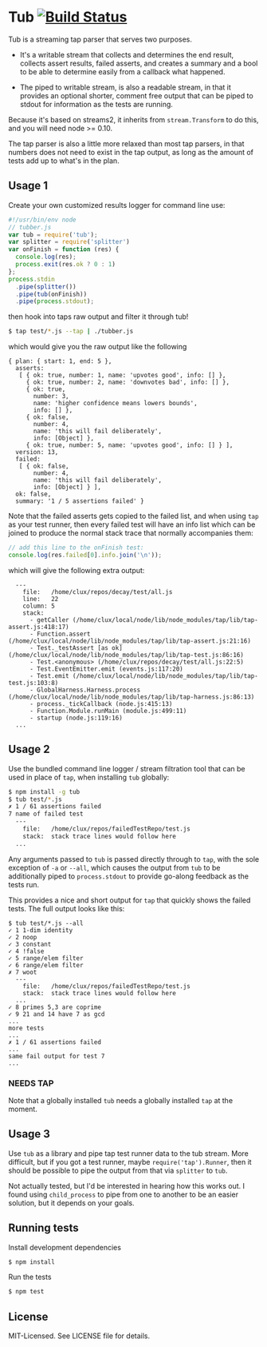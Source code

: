 # Tub [![Build Status](https://secure.travis-ci.org/clux/tub.png)](http://travis-ci.org/clux/tub)

Tub is a streaming tap parser that serves two purposes.

- It's a writable stream that collects and determines the end result, collects assert results, failed asserts, and creates a summary and a bool to be able to determine easily from a callback what happened.

- The piped to writable stream, is also a readable stream, in that it provides an optional shorter, comment free output that can be piped to stdout for information as the tests are running.

Because it's based on streams2, it inherits from `stream.Transform` to do this, and you will need node >= 0.10.

The tap parser is also a little more relaxed than most tap parsers, in that numbers does not need to exist in the tap output, as long as the amount of tests add up to what's in the plan.

## Usage 1
Create your own customized results logger for command line use:

```js
#!/usr/bin/env node
// tubber.js
var tub = require('tub');
var splitter = require('splitter')
var onFinish = function (res) {
  console.log(res);
  process.exit(res.ok ? 0 : 1)
};
process.stdin
  .pipe(splitter())
  .pipe(tub(onFinish))
  .pipe(process.stdout);
```

then hook into taps raw output and filter it through tub!

```bash
$ tap test/*.js --tap | ./tubber.js
```

which would give you the raw output like the following

```
{ plan: { start: 1, end: 5 },
  asserts:
   [ { ok: true, number: 1, name: 'upvotes good', info: [] },
     { ok: true, number: 2, name: 'downvotes bad', info: [] },
     { ok: true,
       number: 3,
       name: 'higher confidence means lowers bounds',
       info: [] },
     { ok: false,
       number: 4,
       name: 'this will fail deliberately',
       info: [Object] },
     { ok: true, number: 5, name: 'upvotes good', info: [] } ],
  version: 13,
  failed:
   [ { ok: false,
       number: 4,
       name: 'this will fail deliberately',
       info: [Object] } ],
  ok: false,
  summary: '1 / 5 assertions failed' }
```

Note that the failed asserts gets copied to the failed list, and when using `tap` as your test runner, then every failed test will have an info list which can be joined to produce the normal stack trace that normally accompanies them:

```js
// add this line to the onFinish test:
console.log(res.failed[0].info.join('\n'));
```

which will give the following extra output:

```
  ---
    file:   /home/clux/repos/decay/test/all.js
    line:   22
    column: 5
    stack:
      - getCaller (/home/clux/local/node/lib/node_modules/tap/lib/tap-assert.js:418:17)
      - Function.assert (/home/clux/local/node/lib/node_modules/tap/lib/tap-assert.js:21:16)
      - Test._testAssert [as ok] (/home/clux/local/node/lib/node_modules/tap/lib/tap-test.js:86:16)
      - Test.<anonymous> (/home/clux/repos/decay/test/all.js:22:5)
      - Test.EventEmitter.emit (events.js:117:20)
      - Test.emit (/home/clux/local/node/lib/node_modules/tap/lib/tap-test.js:103:8)
      - GlobalHarness.Harness.process (/home/clux/local/node/lib/node_modules/tap/lib/tap-harness.js:86:13)
      - process._tickCallback (node.js:415:13)
      - Function.Module.runMain (module.js:499:11)
      - startup (node.js:119:16)
  ...
```


## Usage 2
Use the bundled command line logger / stream filtration tool that can be used in place of `tap`, when installing `tub` globally:

```bash
$ npm install -g tub
$ tub test/*.js
✗ 1 / 61 assertions failed
7 name of failed test
  ---
    file:   /home/clux/repos/failedTestRepo/test.js
    stack:  stack trace lines would follow here
  ...
```

Any arguments passed to `tub` is passed directly through to `tap`, with the sole exception of `-a` or `--all`, which causes the output from `tub` to be additionally piped to `process.stdout` to provide go-along feedback as the tests run.

This provides a nice and short output for `tap` that quickly shows the failed tests.
The full output looks like this:

```
$ tub test/*.js --all
✓ 1 1-dim identity
✓ 2 noop
✓ 3 constant
✓ 4 !false
✓ 5 range/elem filter
✓ 6 range/elem filter
✗ 7 woot
  ---
    file:   /home/clux/repos/failedTestRepo/test.js
    stack:  stack trace lines would follow here
  ...
✓ 8 primes 5,3 are coprime
✓ 9 21 and 14 have 7 as gcd
...
more tests
...
✗ 1 / 61 assertions failed
...
same fail output for test 7
...
```

### NEEDS TAP
Note that a globally installed `tub` needs a globally installed `tap` at the moment.

## Usage 3
Use `tub` as a library and pipe tap test runner data to the tub stream.
More difficult, but if you got a test runner, maybe `require('tap').Runner`,
then it should be possible to pipe the output from that via `splitter` to `tub`.

Not actually tested, but I'd be interested in hearing how this works out. I found using `child_process` to pipe from one to another to be an easier solution, but it depends on your goals.

## Running tests
Install development dependencies

```bash
$ npm install
```

Run the tests

```bash
$ npm test
```

## License
MIT-Licensed. See LICENSE file for details.
